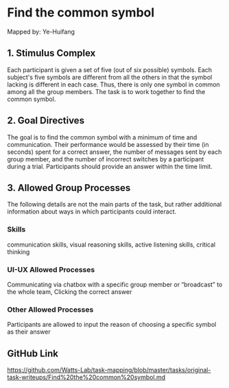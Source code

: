 # Find the common symbol

Mapped by: Ye-Huifang 

## 1. Stimulus Complex 
Each participant is given a set of five (out of six possible) symbols. Each subject's five symbols are different from all the others in that the symbol lacking is different in each case. Thus, there is only one symbol in common among all the group members. The task is to work together to find the common symbol.

## 2. Goal Directives 
The goal is to find the common symbol with a minimum of time and communication. Their performance would be assessed by their time (in seconds) spent for a correct answer, the number of messages sent by each group member, and the number of incorrect switches by a participant during a trial. Participants should provide an answer within the time limit.

## 3. Allowed Group Processes 
The following details are not the main parts of the task, but rather additional information about ways in which participants could interact.

### Skills 
communication skills, visual reasoning skills, active listening skills, critical thinking

### UI-UX Allowed Processes
Communicating via chatbox with a specific group member or “broadcast” to the whole team, Clicking the correct answer

### Other Allowed Processes
Participants are allowed to input the reason of choosing a specific symbol as their answer

## GitHub Link 
https://github.com/Watts-Lab/task-mapping/blob/master/tasks/original-task-writeups/Find%20the%20common%20symbol.md